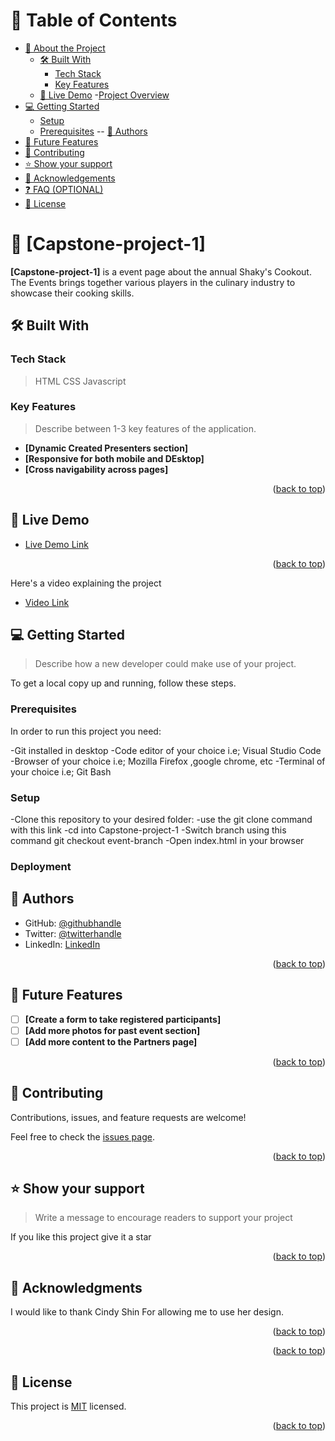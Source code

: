<a name="readme-top"></a>

<!--
HOW TO USE:
This is an example of how you may give instructions on setting up your project locally.

Modify this file to match your project and remove sections that don't apply.

REQUIRED SECTIONS:
- Table of Contents
- About the Project
  - Built With
  - Live Demo
- Getting Started
- Authors
- Future Features
- Contributing
- Show your support
- Acknowledgements
- License

OPTIONAL SECTIONS:
- FAQ


<div align="center">
  <img src="./images/Shakys-logo.jpeg" alt="logo" width="140"  height="auto" />
  <br/>

  <h3><b>Microverse README Template</b></h3>

</div>

<!-- TABLE OF CONTENTS -->

# 📗 Table of Contents

- [📖 About the Project](#about-project)
  - [🛠 Built With](#built-with)
    - [Tech Stack](#tech-stack)
    - [Key Features](#key-features)
  - [🚀 Live Demo](#live-demo)
  -[Project Overview](#overview)
- [💻 Getting Started](#getting-started)
  - [Setup](#setup)
  - [Prerequisites](#prerequisites)
  -- [👥 Authors](#authors)
- [🔭 Future Features](#future-features)
- [🤝 Contributing](#contributing)
- [⭐️ Show your support](#support)
- [🙏 Acknowledgements](#acknowledgements)
- [❓ FAQ (OPTIONAL)](#faq)
- [📝 License](#license)

<!-- PROJECT DESCRIPTION -->

# 📖 [Capstone-project-1] <a name="My first capstone project"></a>


**[Capstone-project-1]** is a event page about the annual Shaky's Cookout. The Events brings together various players in the culinary industry to showcase their cooking skills. 

## 🛠 Built With <a name="built-with"></a>

### Tech Stack <a name="tech-stack"></a>

> HTML
> CSS
> Javascript

<!-- Features -->

### Key Features <a name="key-features"></a>

> Describe between 1-3 key features of the application.

- **[Dynamic Created Presenters section]**
- **[Responsive for both mobile and DEsktop]**
- **[Cross navigability across pages]**

<p align="right">(<a href="#readme-top">back to top</a>)</p>

<!-- LIVE DEMO -->

## 🚀 Live Demo <a name="live-demo"></a>


- [Live Demo Link](https://tjay1760.github.io/Capstone-project-1/)

<p align="right">(<a href="#readme-top">back to top</a>)</p>


<!-- PROJECT OVERVIEW -->
<a name="overview"></a>

Here's a video explaining the project

- [Video Link](https://www.loom.com/share/2d32bc30a7914da8a5d9f4a4d26b5d47)

<!-- GETTING STARTED -->

## 💻 Getting Started <a name="getting-started"></a>

> Describe how a new developer could make use of your project.

To get a local copy up and running, follow these steps.

### Prerequisites

In order to run this project you need:


-Git installed in desktop
-Code editor of your choice i.e; Visual Studio Code
-Browser of your choice i.e; Mozilla Firefox ,google chrome, etc
-Terminal of your choice i.e; Git Bash

### Setup

-Clone this repository to your desired folder:
-use the git clone command with this link
-cd into Capstone-project-1
-Switch branch using this command git checkout event-branch
-Open index.html in your browser
### Deployment

<!-- AUTHORS -->

## 👥 Authors <a name="authors"></a>


- GitHub: [@githubhandle](https://github.com/tjay1760)
- Twitter: [@twitterhandle](https://twitter.com)
- LinkedIn: [LinkedIn](https://www.linkedin.com/mwlite/in/john-thiongo-10484347)

<p align="right">(<a href="#readme-top">back to top</a>)</p>

<!-- FUTURE FEATURES -->

## 🔭 Future Features <a name="future-features"></a>

>

- [ ] **[Create a form to take registered participants]**
- [ ] **[Add more photos for past event section]**
- [ ] **[Add more content to the Partners page]**

<p align="right">(<a href="#readme-top">back to top</a>)</p>

<!-- CONTRIBUTING -->

## 🤝 Contributing <a name="contributing"></a>

Contributions, issues, and feature requests are welcome!

Feel free to check the [issues page](../../issues/).

<p align="right">(<a href="#readme-top">back to top</a>)</p>

<!-- SUPPORT -->

## ⭐️ Show your support <a name="support"></a>

> Write a message to encourage readers to support your project

If you like this project give it a star

<p align="right">(<a href="#readme-top">back to top</a>)</p>

<!-- ACKNOWLEDGEMENTS -->

## 🙏 Acknowledgments <a name="acknowledgements"></a>

I would like to thank Cindy Shin For allowing me to use her design.

<p align="right">(<a href="#readme-top">back to top</a>)</p>

<p align="right">(<a href="#readme-top">back to top</a>)</p>

<!-- LICENSE -->

## 📝 License <a name="license"></a>

This project is [MIT](./LICENSE) licensed.


<p align="right">(<a href="#readme-top">back to top</a>)</p>

